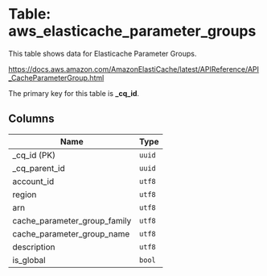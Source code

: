 # Table: aws_elasticache_parameter_groups

This table shows data for Elasticache Parameter Groups.

https://docs.aws.amazon.com/AmazonElastiCache/latest/APIReference/API_CacheParameterGroup.html

The primary key for this table is **_cq_id**.

## Columns

| Name          | Type          |
| ------------- | ------------- |
|_cq_id (PK)|`uuid`|
|_cq_parent_id|`uuid`|
|account_id|`utf8`|
|region|`utf8`|
|arn|`utf8`|
|cache_parameter_group_family|`utf8`|
|cache_parameter_group_name|`utf8`|
|description|`utf8`|
|is_global|`bool`|